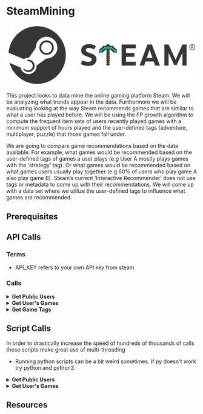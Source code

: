 # SteamMining

![Mining Steam](Images/steam_mining_logo.png)

This project looks to data mine the online gaming platform Steam. We will be analyzing what trends appear in the data. Furthermore we will be evaluating looking at the way Steam recommends games that are similar to what a user has played before. We will be using the FP growth algorithm to compute the frequent item sets of users recently played games with a minimum support of hours played and the user-defined tags (adventure, multiplayer, puzzle) that those games fall under. 

We are going to compare game recommendations based on the data available. For example, what games would be recommended based on the user-defined tags of games a user plays (e.g User A mostly plays games with the ‘strategy’ tag). Or what games would be recommended based on what games users usually play together (e.g 60% of users who play game A also play game B). Steam’s current ‘Interactive Recommender’ does not use tags or metadata to come up with their recommendations. We will come up with a data set where we utilize the user-defined tags to influence what games are recommended.

## Prerequisites 

## API Calls

### Terms
- API_KEY refers to your own API key from steam

### Calls

<details><summary><b>Get Public Users</b></summary>

This API call was used to get a list of public Steam users. As we need to know a user's games, their profile must be public for it to be useful to us. Unfortunately, there is no obvious method to check a user's profile visibility status. The best way to achieve this was to check the response for fields only a public profile would provide. An example would be 'realname' is only provided if the profile is public

API call: https://api.steampowered.com/ISteamUser/GetPlayerSummaries/v2/?key=API_KEY&steamids=

- For steamids you would provide a '+' deliminated list of steam ids up to a max of 100 ids per call.

Request:
```
https://api.steampowered.com/ISteamUser/GetPlayerSummaries/v2/?key=API_KEY&steamids=76561198052460701
```
Response:
```
{
    "response":{
        "players":[
            {
                "steamid":"76561198052460701",
                "communityvisibilitystate":3,
                "profilestate":1,
                "personaname":"Nate",
                "profileurl":"https://steamcommunity.com/id/ethic_xz/",
                "avatar":"https://steamcdn-a.akamaihd.net/steamcommunity/public/images/avatars/b7/b74c35ea69412656548ced1861fd09e081fb907d.jpg",
                "avatarmedium":"https://steamcdn-a.akamaihd.net/steamcommunity/public/images/avatars/b7/b74c35ea69412656548ced1861fd09e081fb907d_medium.jpg",
                "avatarfull":"https://steamcdn-a.akamaihd.net/steamcommunity/public/images/avatars/b7/b74c35ea69412656548ced1861fd09e081fb907d_full.jpg",
                "avatarhash":"b74c35ea69412656548ced1861fd09e081fb907d",
                "personastate":0,
                "realname":"Nate",
                "primaryclanid":"103582791429521408",
                "timecreated":1321121194,
                "personastateflags":0,
                "loccountrycode":"GB"
            }
        ]
    }
}
```

</details>


<details><summary><b>Get User's Games</b></summary>

The purpose of this call is to get a list of all the recently played games from a public user. Getting only the recently played games allows us to keep the recommendations as up to date as possible. Additionally, Steam's API call to get all played games is very spotty and only works half the time.

API call: https://api.steampowered.com/IPlayerService/GetRecentlyPlayedGames/v1/?key=<em>API_KEY</em>&steamid=<em>PUBLIC_STEAM_ID</em>&format=json

- PUBLIC_STEAM_ID refers to a single public steam id

Request:
```
https://api.steampowered.com/IPlayerService/GetRecentlyPlayedGames/v1/?key=API_KEY&steamid=76561198052460701&format=json
```

Response:
```
{
    "response":{
        "total_count":4,
        "games":[
            {
                "appid":39210,
                "name":"FINAL FANTASY XIV Online",
                "playtime_2weeks":1778,
                "playtime_forever":36508,
                "img_icon_url":"98527a5229540d86ced171d8a5dff2f8a560fe80",
                "img_logo_url":"7888f35ccda304c0421951950c74b28357ea09bd",
                "playtime_windows_forever":36508,"playtime_mac_forever":0,
                "playtime_linux_forever":0
            },
            {
                "appid":1276790,
                "name":"Ruined King: A League of Legends Story™",
                "playtime_2weeks":380,
                "playtime_forever":380,
                "img_icon_url":"cac53a5db43167ab2bfe2be1496505bf0762710d",
                "img_logo_url":"1fda11413554296d710c8d81c73c65a6b4249329",
                "playtime_windows_forever":380,
                "playtime_mac_forever":0,
                "playtime_linux_forever":0
            },
            {
                "appid":359320,
                "name":"Elite Dangerous",
                "playtime_2weeks":145,
                "playtime_forever":8150,
                "img_icon_url":"670f2f289a180f7ac291585df847009640ebf1c5",
                "img_logo_url":"e7ae8414879ff5e547df85935ba5576dbc0639e3",
                "playtime_windows_forever":8150,
                "playtime_mac_forever":0,
                "playtime_linux_forever":0
            },
            {
                "appid":739630,
                "name":"Phasmophobia",
                "playtime_2weeks":81,
                "playtime_forever":1115,
                "img_icon_url":"125673b382059f666ec81477173380a76e1df0be",
                "img_logo_url":"e63390ac4ae4bf78787e09f5345629eb5955c6f1",
                "playtime_windows_forever":1115,
                "playtime_mac_forever":0,
                "playtime_linux_forever":0
            }
        ]
    }
}
```

</details>


<details><summary><b>Get Game Tags</b></summary>

For the purpose of recommendations we also wanted to retrieve user define tags. Steam doesn't provide a way to get these, so we relied on a third party API.

API call: https://steamspy.com/api.php?request=appdetails&appid=APP_ID

- APP_ID is the app id of the game you want details on

Request:
```
https://steamspy.com/api.php?request=appdetails&appid=730
```

Response:
```
{
    "appid":730,
    "name":"Counter-Strike: Global Offensive",
    "developer":"Valve, Hidden Path Entertainment",
    "publisher":"Valve",
    "score_rank":"",
    "positive":5309071,
    "negative":714606,
    "userscore":0,
    "owners":"50,000,000 .. 100,000,000",
    "average_forever":28420,
    "average_2weeks":842,
    "median_forever":6139,
    "median_2weeks":316,
    "price":"0",
    "initialprice":"0",
    "discount":"0",
    "ccu":741841,
    "languages":"English, Czech, Danish, Dutch, Finnish, French, German, Hungarian, Italian, Japanese, Korean, Norwegian, Polish, Portuguese, Portuguese - Brazil, Romanian, Russian, Simplified Chinese, Spanish - Spain, Swedish, Thai, Traditional Chinese, Turkish, Bulgarian, Ukrainian, Greek, Spanish - Latin America, Vietnamese",
    "genre":"Action, Free to Play",
    "tags":{
        "FPS":87052,
        "Shooter":62454,
        "Multiplayer":59663,
        "Competitive":51113,
        "Action":45695,
        "Team-Based":44633,
        "e-sports":41488,
        "Tactical":39816,
        "First-Person":37809,
        "PvP":32986,
        "Online Co-Op":32725,
        "Co-op":29180,
        "Strategy":29049,
        "Military":27704,
        "War":27139,
        "Difficult":25214,
        "Trading":24786,
        "Realistic":24590,
        "Fast-Paced":24580,
        "Moddable":5865
    }
}
```

</details>

## Script Calls

In order to drastically increase the speed of hundreds of thousands of calls these scripts make great use of multi-threading

- Running python scripts can be a bit weird sometimes. If py doesn't work try python and python3

<details><summary><b>Get Public Users</b></summary>

After making the API call this script parses the results, removing private profiles. It then writes those unpruned profiles to another file to be processed later.

Calling from the top level directory:
```sh
...\SteamMining> py .\UserScripts\get_public_users.py
```

</details>

<details><summary><b>Get User's Games</b></summary>

After making the API call this script parses the results, removing private profiles. It then writes those unpruned profiles to another file to be processed later.

Calling from the top level directory:
```sh
...\SteamMining> py .\UserScripts\get_public_users.py
```

</details>

## Resources